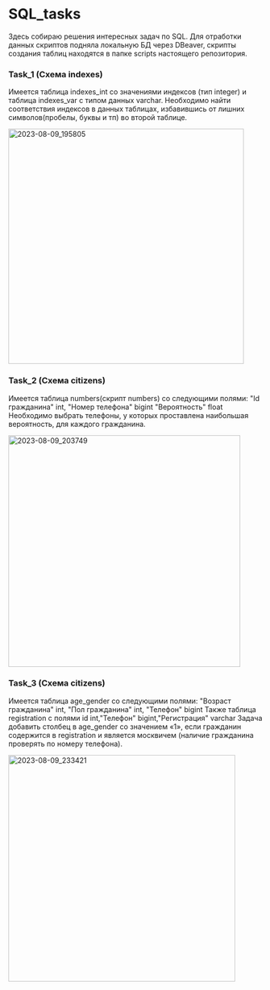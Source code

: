 # SQL_tasks
Здесь собираю решения интересных задач по SQL. Для отработки данных скриптов подняла локальную БД через DBeaver, скрипты создания таблиц находятся в папке scripts настоящего репозитория.
### Task_1 (Схема indexes)
Имеется таблица indexes_int со значениями индексов (тип integer) и таблица indexes_var с типом данных varchar. Необходимо найти соответствия индексов в данных таблицах, избавившись от лишних символов(пробелы, буквы и тп) во второй таблице.

<img width="467" alt="2023-08-09_195805" src="https://github.com/Nasyhhhs/SQL_tasks/assets/109277211/a4b238a2-974c-42b2-bdcb-92b196a68a55">


### Task_2 (Схема citizens)
Имеется таблица numbers(скрипт numbers) со следующими полями:
"Id гражданина" int, "Номер телефона" bigint "Вероятность" float
Необходимо выбрать  телефоны, у которых проставлена наибольшая вероятность, для каждого гражданина.


<img width="460" alt="2023-08-09_203749" src="https://github.com/Nasyhhhs/SQL_tasks/assets/109277211/c23e9a0c-5995-41d2-a78c-6a2e22a95aff">

### Task_3 (Схема citizens)
Имеется таблица age_gender со следующими полями:
"Возраст гражданина" int, "Пол гражданина" int, "Телефон" bigint
Также таблица registration с полями
id int,"Телефон" bigint,"Регистрация" varchar
Задача добавить столбец в age_gender со значением «1», если гражданин содержится в registration и является москвичем (наличие гражданина проверять по номеру телефона).

<img width="450" alt="2023-08-09_233421" src="https://github.com/Nasyhhhs/SQL_tasks/assets/109277211/5e035e93-dcdf-4732-aedd-11162c4bbadf">


